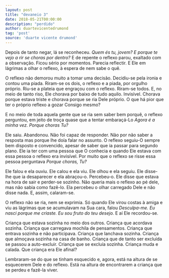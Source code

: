 ```yaml
---
layout: post
title: "devaneio 3"
date: 2018-05-21T00:00:00
description: "perdido"
author: duartevicentedrumond
tag: 'post'
source: 'duarte vicente drumond'
--- 
```


Depois de tanto negar, lá se reconheceu. *Quem és tu, jovem? E porque te vejo a rir se choras por dentro?* E de repente o reflexo parou, exaltado com a observação. Ficou sério por momentos. Parecia reflectir. E Ele em lágrimas a olhar o reflexo, à espera de nem sabe o quê.   

O reflexo não demorou muito a tomar uma decisão. Decidiu-se pela ironia e contou uma piada. Riram-se os dois, o reflexo e a piada, por orgulho próprio. Riu-se a plateia que engraçou com o reflexo. Riram-se todos. E, no meio de tanto riso, Ele chorava por baixo de tudo aquilo. Invisível. Chorava porque estava triste e chorava porque se ria Dele próprio. O que há pior que ter o próprio reflexo a gozar Consigo mesmo?    

E no meio de toda aquela gente que se ria sem saber bem porquê, o reflexo perguntou, em jeito de troça quase que a tentar embaraçá-Lo *Agora é a minha vez. Porque choras Tu?*   

Ele saiu. Abandonou. Não foi capaz de responder. Não por não saber a resposta mas porque lhe doía falar no assunto. O reflexo seguiu-O sempre bem disposto e convencido, apesar de saber que ia passar para segundo plano. Ele ia ter com uma pessoa que O conhecia e quando Ele estava com essa pessoa o reflexo era invisível. Por muito que o reflexo se risse essa pessoa perguntava *Porque choras, Tu?*

Ele falou e ela ouviu. Ele calou e ela viu. Ele olhou e ela seguiu. Ele disse-lhe que ia desaparecer e ela abraçou-o. Percebeu-o. Ele disse que estava na hora de sair e perder-se sozinho. Não queria mais o reflexo ao pé dele, mas não sabia como fazê-lo. Ela percebeu o olhar carregado Dele e não disse nada. E, assim, calaram-se.   

O reflexo não se ria, nem se exprimia. Só quando Ele virou costas à amiga e viu as lágrimas que se acumulavam na Sua cara, falou *Desculpa-me. Eu nasci porque me criaste. Eu sou fruto do teu desejo.* E aí Ele recordou-se.   

Criança que estava sozinha no meio dos outros. Criança que acordava sozinha. Criança que carregava mochila de pensamentos. Criança que entrava sozinha e não participava. Criança que lanchava sozinha. Criança que almoçava sozinha na casa de banho. Criança que de tanto ser excluída se passou a auto-excluir. Criança que se excluía sozinha. Criança muda e calada. Que criança era Ele afinal?   

Lembraram-se do que se tinham esquecido e, agora, está na altura de se esquecerem Dele e do reflexo. Está na altura de encontrarem a criança que se perdeu e fazê-la viver.